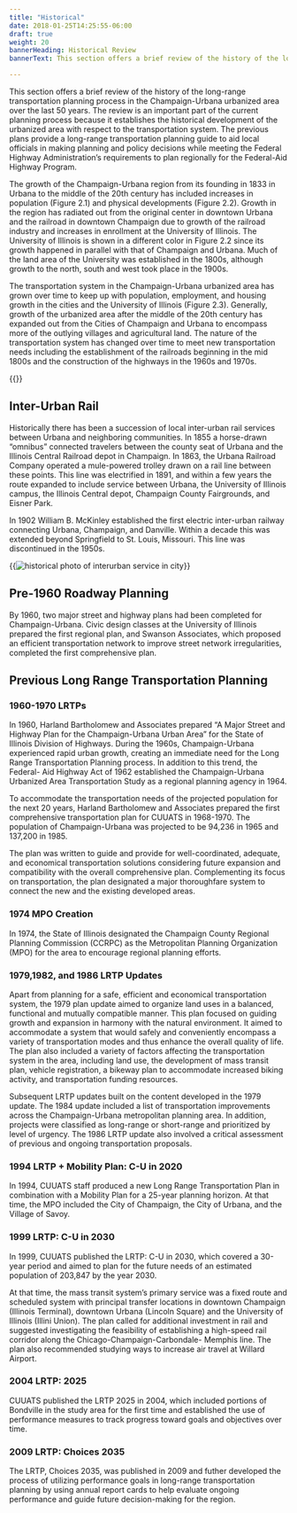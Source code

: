 ```yaml
---
title: "Historical"
date: 2018-01-25T14:25:55-06:00
draft: true
weight: 20
bannerHeading: Historical Review
bannerText: This section offers a brief review of the history of the long-range transportation planning process in the Champaign-Urbana urbanized area over the last 50 years.

---
```

This section offers a brief review of the history of the long-range
transportation planning process in the Champaign-Urbana urbanized area over the
last 50 years. The review is an important part of the current planning process
because it establishes the historical development of the urbanized area with
respect to the transportation system. The previous plans provide a long-range
transportation planning guide to aid local officials in making planning and
policy decisions while meeting the Federal Highway Administration’s requirements
to plan regionally for the Federal-Aid Highway Program.

The growth of the Champaign-Urbana region from its founding in 1833 in Urbana to
the middle of the 20th century has included increases in population (Figure 2.1)
and physical developments (Figure 2.2). Growth in the region has radiated out
from the original center in downtown Urbana and the railroad in downtown
Champaign due to growth of the railroad industry and increases in enrollment at
the University of Illinois. The University of Illinois is shown in a different
color in Figure 2.2 since its growth happened in parallel with that of Champaign
and Urbana. Much of the land area of the University was established in the
1800s, although growth to the north, south and west took place in the 1900s.

The transportation system in the Champaign-Urbana urbanized area has grown over
time to keep up with population, employment, and housing growth in the cities
and the University of Illinois (Figure 2.3). Generally, growth of the urbanized
area after the middle of the 20th century has expanded out from the Cities of
Champaign and Urbana to encompass more of the outlying villages and agricultural
land. The nature of the transportation system has changed over time to meet new
transportation needs including the establishment of the railroads beginning in
the mid 1800s and the construction of the highways in the 1960s and 1970s.

{{<line-chart url="2-1.csv" title="Champaign-Urbana Population Growth (1850-2010)" line-width="3">}}

## Inter-Urban Rail
Historically there has been a succession of local inter-urban rail services
between Urbana and neighboring communities. In 1855 a horse-drawn “omnibus”
connected travelers between the county seat of Urbana and the Illinois Central
Railroad depot in Champaign. In 1863, the Urbana Railroad Company operated a
mule-powered trolley drawn on a rail line between these points. This line was
electrified in 1891, and within a few years the route expanded to include
service between Urbana, the University of Illinois campus, the Illinois Central
depot, Champaign County Fairgrounds, and Eisner Park.

In 1902 William B. McKinley established the first electric inter-urban railway
connecting Urbana, Champaign, and Danville. Within a decade this was extended
beyond Springfield to St. Louis, Missouri. This line was discontinued in the
1950s.

{{<image src="streetcar.jpg"
alt="historical photo of interurban service in city"
caption="Champaign Main Street, 1911"
link="http://web.engr.illinois.edu/~friedman/champaign-urbana/Pic11B-02.htm"
position="center">}}

## Pre-1960 Roadway Planning
By 1960, two major street and highway plans had been completed for
Champaign-Urbana. Civic design classes at the University of Illinois prepared
the first regional plan, and Swanson Associates, which proposed an efficient
transportation network to improve street network irregularities, completed the
first comprehensive plan.

## Previous Long Range Transportation Planning
### 1960-1970 LRTPs
In 1960, Harland Bartholomew and Associates prepared “A Major Street and Highway
Plan for the Champaign-Urbana Urban Area” for the State of Illinois Division of
Highways. During the 1960s, Champaign-Urbana experienced rapid urban growth,
creating an immediate need for the Long Range Transportation Planning process.
In addition to this trend, the Federal- Aid Highway Act of 1962 established the
Champaign-Urbana Urbanized Area Transportation Study as a regional planning
agency in 1964.

To accommodate the transportation needs of the projected population for the next
20 years, Harland Bartholomew and Associates prepared the first comprehensive
transportation plan for CUUATS in 1968-1970. The population of Champaign-Urbana
was projected to be 94,236 in 1965 and 137,200 in 1985.

The plan was written to guide and provide for well-coordinated, adequate, and
economical transportation solutions considering future expansion and
compatibility with the overall comprehensive plan. Complementing its focus on
transportation, the plan designated a major thoroughfare system to connect the
new and the existing developed areas.

### 1974 MPO Creation
In 1974, the State of Illinois designated the Champaign County Regional Planning
Commission (CCRPC) as the Metropolitan Planning Organization (MPO) for the area
to encourage regional planning efforts.

### 1979,1982, and 1986 LRTP Updates
Apart from planning for a safe, efficient and economical transportation system,
the 1979 plan update aimed to organize land uses in a balanced, functional and
mutually compatible manner. This plan focused on guiding growth and expansion in
harmony with the natural environment. It aimed to accommodate a system that
would safely and conveniently encompass a variety of transportation modes and
thus enhance the overall quality of life. The plan also included a variety of
factors affecting the transportation system in the area, including land use, the
development of mass transit plan, vehicle registration, a bikeway plan to
accommodate increased biking activity, and transportation funding resources.

Subsequent LRTP updates built on the content developed in the 1979 update. The
1984 update included a list of transportation improvements across the
Champaign-Urbana metropolitan planning area. In addition, projects were
classified as long-range or short-range and prioritized by level of urgency. The
1986 LRTP update also involved a critical assessment of previous and ongoing
transportation proposals.

### 1994 LRTP + Mobility Plan: C-U in 2020
In 1994, CUUATS staff produced a new Long Range Transportation Plan in
combination with a Mobility Plan for a 25-year planning horizon. At that time,
the MPO included the City of Champaign, the City of Urbana, and the Village of
Savoy.

### 1999 LRTP: C-U in 2030
In 1999, CUUATS published the LRTP: C-U in 2030, which covered a 30-year period
and aimed to plan for the future needs of an estimated population of 203,847 by
the year 2030.

At that time, the mass transit system’s primary service was a fixed route and
scheduled system with principal transfer locations in downtown Champaign
(Illinois Terminal), downtown Urbana (Lincoln Square) and the University of
Illinois (Illini Union). The plan called for additional investment in rail and
suggested investigating the feasibility of establishing a high-speed rail
corridor along the Chicago-Champaign-Carbondale- Memphis line. The plan also
recommended studying ways to increase air travel at Willard Airport.

### 2004 LRTP: 2025
CUUATS published the LRTP 2025 in 2004, which included portions of Bondville in
the study area for the first time and established the use of performance
measures to track progress toward goals and objectives over time.

### 2009 LRTP: Choices 2035
The LRTP, Choices 2035, was published in 2009 and futher developed the process
of utilizing performance goals in long-range transportation planning by using
annual report cards to help evaluate ongoing performance and guide future
decision-making for the region.
